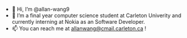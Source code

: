 - 👋 Hi, I’m @allan-wang9
- 👀 I’m a final year computer science student at Carleton Univerity and currently interning at Nokia as an Software Developer.
- 📫 You can reach me at <allanwang@cmail.carleton.ca> !

<!---
allan-wang9/allan-wang9 is a ✨ special ✨ repository because its `README.md` (this file) appears on your GitHub profile.
You can click the Preview link to take a look at your changes.
--->
